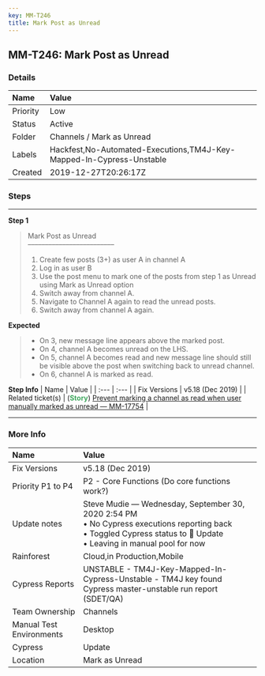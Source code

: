 ```yaml
---
key: MM-T246
title: Mark Post as Unread
---
```


## MM-T246: Mark Post as Unread

### Details

| Name     | Value                                                                |
| :------- | :------------------------------------------------------------------- |
| Priority | Low                                                                  |
| Status   | Active                                                               |
| Folder   | Channels / Mark as Unread                                            |
| Labels   | Hackfest,No-Automated-Executions,TM4J-Key-Mapped-In-Cypress-Unstable |
| Created  | 2019-12-27T20:26:17Z                                                 |

### Steps

<hr/>

**Step 1**

> <article>Mark Post as Unread<br />–––––––––––––––––––––––––<br /><ol><li>Create few posts (3+) as user A in channel A</li><li>Log in as user B</li><li>Use the post menu to mark one of the posts from step 1 as Unread using Mark as Unread option</li><li>Switch away from channel A.</li><li>Navigate to Channel A again to read the unread posts.</li><li>Switch away from channel A again.</li></ol></article>

**Expected**

> <article><ul><li>On 3, new message line appears above the marked post.</li><li>On 4, channel A becomes unread on the LHS.</li><li>On 5, channel A becomes read and new message line should still be visible above the post when switching back to unread channel.</li><li>On 6, channel A is marked as read.</li></ul></article>

**Step Info**
| Name | Value |
| :--- | :--- |
| Fix Versions | v5.18 (Dec 2019) |
| Related ticket(s) | (<strong><span style="color:rgb(65, 168, 95)">Story</span></strong>) <a href="https://mattermost.atlassian.net/browse/MM-17754">Prevent marking a channel as read when user manually marked as unread — MM-17754</a> |

<hr/>

### More Info

| Name                     | Value                                                                                                                                                                           |
| :----------------------- | :------------------------------------------------------------------------------------------------------------------------------------------------------------------------------ |
| Fix Versions             | v5.18 (Dec 2019)                                                                                                                                                                |
| Priority P1 to P4        | P2 - Core Functions (Do core functions work?)                                                                                                                                   |
| Update notes             | Steve Mudie — Wednesday, September 30, 2020 2:54 PM<br />• No Cypress executions reporting back<br />• Toggled Cypress status to 🔧 Update<br />• Leaving in manual pool for now |
| Rainforest               | Cloud,in Production,Mobile                                                                                                                                                      |
| Cypress Reports          | UNSTABLE - TM4J-Key-Mapped-In-Cypress-Unstable - TM4J key found Cypress master-unstable run report (SDET/QA)                                                                    |
| Team Ownership           | Channels                                                                                                                                                                        |
| Manual Test Environments | Desktop                                                                                                                                                                         |
| Cypress                  | Update                                                                                                                                                                          |
| Location                 | Mark as Unread                                                                                                                                                                  |
